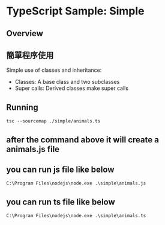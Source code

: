 # TypeScript Sample: Simple 

## Overview 
## 簡單程序使用
Simple use of classes and inheritance:
- Classes:  A base class and two subclasses 
- Super calls: Derived classes make super calls


## Running 

`tsc --sourcemap ./simple/animals.ts`
## after the command above it will create a animals.js file
## you can run js file like below
`C:\Program Files\nodejs\node.exe .\simple\animals.js`
## you can run ts file like below
`C:\Program Files\nodejs\node.exe .\simple\animals.ts`